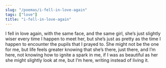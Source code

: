 ```yaml
---
slug: "/poemas/i-fell-in-love-again"
tags: ["love"]
title: "i-fell-in-love-again"
---
```

I fell in love again, with the same face, and the same girl, she’s just slightly wiser every time I happen to meet her, but she’s just as pretty as the time I happen to encounter the pupils that I prayed to. She might not be the one for me, but life feels greater knowing that she’s there, just there, and I’m here, not knowing how to ignite a spark in me, if I was as beautiful as her she might slightly look at me, but I’m here, writing instead of living it.
